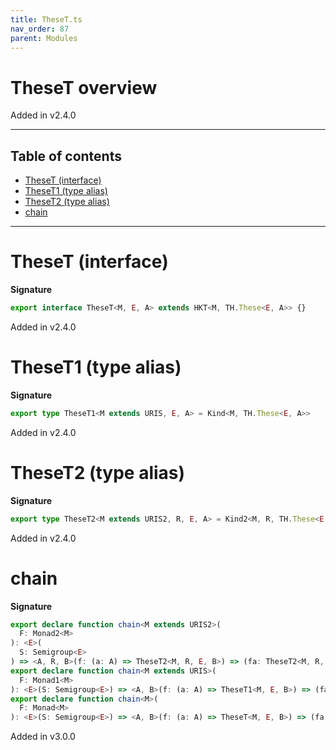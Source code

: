 ```yaml
---
title: TheseT.ts
nav_order: 87
parent: Modules
---
```


# TheseT overview

Added in v2.4.0

---

<h2 class="text-delta">Table of contents</h2>

- [TheseT (interface)](#theset-interface)
- [TheseT1 (type alias)](#theset1-type-alias)
- [TheseT2 (type alias)](#theset2-type-alias)
- [chain](#chain)

---

# TheseT (interface)

**Signature**

```ts
export interface TheseT<M, E, A> extends HKT<M, TH.These<E, A>> {}
```

Added in v2.4.0

# TheseT1 (type alias)

**Signature**

```ts
export type TheseT1<M extends URIS, E, A> = Kind<M, TH.These<E, A>>
```

Added in v2.4.0

# TheseT2 (type alias)

**Signature**

```ts
export type TheseT2<M extends URIS2, R, E, A> = Kind2<M, R, TH.These<E, A>>
```

Added in v2.4.0

# chain

**Signature**

```ts
export declare function chain<M extends URIS2>(
  F: Monad2<M>
): <E>(
  S: Semigroup<E>
) => <A, R, B>(f: (a: A) => TheseT2<M, R, E, B>) => (fa: TheseT2<M, R, E, A>) => TheseT2<M, R, E, B>
export declare function chain<M extends URIS>(
  F: Monad1<M>
): <E>(S: Semigroup<E>) => <A, B>(f: (a: A) => TheseT1<M, E, B>) => (fa: TheseT1<M, E, A>) => TheseT1<M, E, B>
export declare function chain<M>(
  F: Monad<M>
): <E>(S: Semigroup<E>) => <A, B>(f: (a: A) => TheseT<M, E, B>) => (fa: TheseT<M, E, A>) => TheseT<M, E, B>
```

Added in v3.0.0
